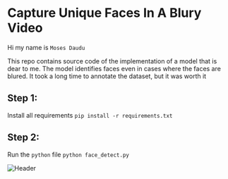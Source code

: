 # Capture Unique Faces In A Blury Video

Hi my name is `Moses Daudu` 

This repo contains source code of the implementation of a model that is dear to me.
The model identifies faces even in cases where the faces are blured. It took a long time to annotate the dataset, but it was worth it

## Step 1:
Install all requirements
`pip install -r requirements.txt`

## Step 2:
Run the `python` file
`python face_detect.py`

![Header](image_of_execution.jpg)
